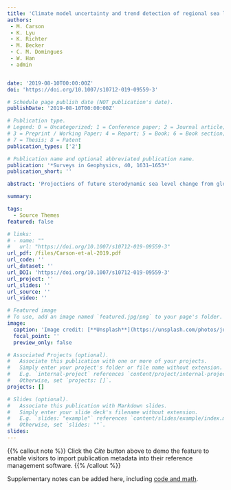 ```yaml
---
title: 'Climate model uncertainty and trend detection of regional sea level projections in the open ocean and coastal zone'
authors:
 - M. Carson
 - K. Lyu
 - K. Richter
 - M. Becker
 - C. M. Domingues
 - W. Han
 - admin


date: '2019-08-10T00:00:00Z'
doi: 'https://doi.org/10.1007/s10712-019-09559-3'

# Schedule page publish date (NOT publication's date).
publishDate: '2019-08-10T00:00:00Z'

# Publication type.
# Legend: 0 = Uncategorized; 1 = Conference paper; 2 = Journal article;
# 3 = Preprint / Working Paper; 4 = Report; 5 = Book; 6 = Book section;
# 7 = Thesis; 8 = Patent
publication_types: ['2']

# Publication name and optional abbreviated publication name.
publication: '*Surveys in Geophysics, 40, 1631–1653*'
publication_short: ''

abstract: 'Projections of future sterodynamic sea level change from global climate models are associated with different sources of uncertainty. From a scientific, societal and policy-making perspective, it is relevant to both understand and reduce uncertainty in projections of climate change. Here, we review recent findings which describe, and shed light on, climate model uncertainty focusing particularly on two types of model uncertainty that contribute to the currently large spread in dynamical sea level patterns (i.e., regional sea level relative to the global mean). These uncertainties are: (1) intermodel uncertainty due to differences in models’ responses in a warming climate and (2) internal model variability due to an individual model’s own climate variability. On timescales longer than about 50 years from now, anthropogenic sterodynamic (dynamic plus global mean) sea level trends from middle- and high-end forcing scenarios will be larger than internal model variability. By 2100, these anthropogenic trends will also be larger than intermodel uncertainty when global mean thermosteric sea level rise and/or melting contributions from land ice are considered along with dynamic sea level changes. Furthermore, we discuss projections of future coastal sea level from the perspective of global climate models as well as from downscaled efforts based on regional climate models. Much knowledge and understanding has been achieved in the last decade from intermodel experiments and studies of sea level process-based model; here, the prospects for improving coastal sea level and reducing sea level uncertainty are discussed.'

summary: 

tags:
  - Source Themes
featured: false

# links:
# - name: ""
#   url: "https://doi.org/10.1007/s10712-019-09559-3"
url_pdf: /files/Carson-et-al-2019.pdf
url_code: ''
url_dataset: ''
url_DOI: 'https://doi.org/10.1007/s10712-019-09559-3'
url_project: ''
url_slides: ''
url_source: ''
url_video: ''

# Featured image
# To use, add an image named `featured.jpg/png` to your page's folder.
image:
  caption: 'Image credit: [**Unsplash**](https://unsplash.com/photos/jdD8gXaTZsc)'
  focal_point: ''
  preview_only: false

# Associated Projects (optional).
#   Associate this publication with one or more of your projects.
#   Simply enter your project's folder or file name without extension.
#   E.g. `internal-project` references `content/project/internal-project/index.md`.
#   Otherwise, set `projects: []`.
projects: []

# Slides (optional).
#   Associate this publication with Markdown slides.
#   Simply enter your slide deck's filename without extension.
#   E.g. `slides: "example"` references `content/slides/example/index.md`.
#   Otherwise, set `slides: ""`.
slides:
---
```


{{% callout note %}}
Click the _Cite_ button above to demo the feature to enable visitors to import publication metadata into their reference management software.
{{% /callout %}}

Supplementary notes can be added here, including [code and math](https://wowchemy.com/docs/content/writing-markdown-latex/).
